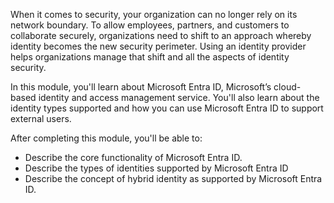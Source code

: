 When it comes to security, your organization can no longer rely on its network boundary. To allow employees, partners, and customers to collaborate securely, organizations need to shift to an approach whereby identity becomes the new security perimeter. Using an identity provider helps organizations manage that shift and all the aspects of identity security.

In this module, you'll learn about Microsoft Entra ID, Microsoft’s cloud-based identity and access management service. You'll also learn about the identity types supported and how you can use Microsoft Entra ID to support external users.

After completing this module, you'll be able to:

- Describe the core functionality of Microsoft Entra ID.
- Describe the types of identities supported by Microsoft Entra ID
- Describe the concept of hybrid identity as supported by Microsoft Entra ID.
